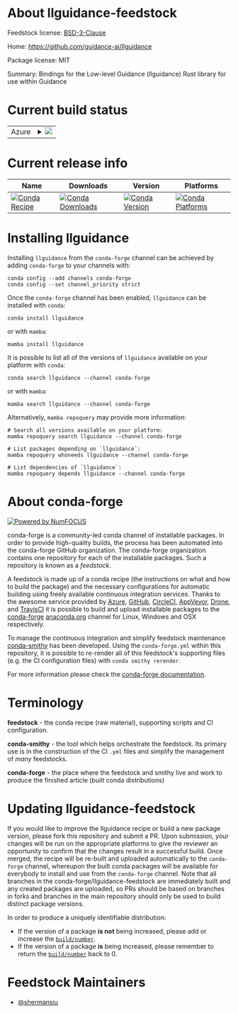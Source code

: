 About llguidance-feedstock
==========================

Feedstock license: [BSD-3-Clause](https://github.com/conda-forge/llguidance-feedstock/blob/main/LICENSE.txt)

Home: https://github.com/guidance-ai/llguidance

Package license: MIT

Summary: Bindings for the Low-level Guidance (llguidance) Rust library for use within Guidance

Current build status
====================


<table>
    
  <tr>
    <td>Azure</td>
    <td>
      <details>
        <summary>
          <a href="https://dev.azure.com/conda-forge/feedstock-builds/_build/latest?definitionId=25541&branchName=main">
            <img src="https://dev.azure.com/conda-forge/feedstock-builds/_apis/build/status/llguidance-feedstock?branchName=main">
          </a>
        </summary>
        <table>
          <thead><tr><th>Variant</th><th>Status</th></tr></thead>
          <tbody><tr>
              <td>linux_64_is_python_mintruepython3.9.____cpython</td>
              <td>
                <a href="https://dev.azure.com/conda-forge/feedstock-builds/_build/latest?definitionId=25541&branchName=main">
                  <img src="https://dev.azure.com/conda-forge/feedstock-builds/_apis/build/status/llguidance-feedstock?branchName=main&jobName=linux&configuration=linux%20linux_64_is_python_mintruepython3.9.____cpython" alt="variant">
                </a>
              </td>
            </tr><tr>
              <td>osx_64_is_python_mintruepython3.9.____cpython</td>
              <td>
                <a href="https://dev.azure.com/conda-forge/feedstock-builds/_build/latest?definitionId=25541&branchName=main">
                  <img src="https://dev.azure.com/conda-forge/feedstock-builds/_apis/build/status/llguidance-feedstock?branchName=main&jobName=osx&configuration=osx%20osx_64_is_python_mintruepython3.9.____cpython" alt="variant">
                </a>
              </td>
            </tr><tr>
              <td>win_64_is_python_mintruepython3.9.____cpython</td>
              <td>
                <a href="https://dev.azure.com/conda-forge/feedstock-builds/_build/latest?definitionId=25541&branchName=main">
                  <img src="https://dev.azure.com/conda-forge/feedstock-builds/_apis/build/status/llguidance-feedstock?branchName=main&jobName=win&configuration=win%20win_64_is_python_mintruepython3.9.____cpython" alt="variant">
                </a>
              </td>
            </tr>
          </tbody>
        </table>
      </details>
    </td>
  </tr>
</table>

Current release info
====================

| Name | Downloads | Version | Platforms |
| --- | --- | --- | --- |
| [![Conda Recipe](https://img.shields.io/badge/recipe-llguidance-green.svg)](https://anaconda.org/conda-forge/llguidance) | [![Conda Downloads](https://img.shields.io/conda/dn/conda-forge/llguidance.svg)](https://anaconda.org/conda-forge/llguidance) | [![Conda Version](https://img.shields.io/conda/vn/conda-forge/llguidance.svg)](https://anaconda.org/conda-forge/llguidance) | [![Conda Platforms](https://img.shields.io/conda/pn/conda-forge/llguidance.svg)](https://anaconda.org/conda-forge/llguidance) |

Installing llguidance
=====================

Installing `llguidance` from the `conda-forge` channel can be achieved by adding `conda-forge` to your channels with:

```
conda config --add channels conda-forge
conda config --set channel_priority strict
```

Once the `conda-forge` channel has been enabled, `llguidance` can be installed with `conda`:

```
conda install llguidance
```

or with `mamba`:

```
mamba install llguidance
```

It is possible to list all of the versions of `llguidance` available on your platform with `conda`:

```
conda search llguidance --channel conda-forge
```

or with `mamba`:

```
mamba search llguidance --channel conda-forge
```

Alternatively, `mamba repoquery` may provide more information:

```
# Search all versions available on your platform:
mamba repoquery search llguidance --channel conda-forge

# List packages depending on `llguidance`:
mamba repoquery whoneeds llguidance --channel conda-forge

# List dependencies of `llguidance`:
mamba repoquery depends llguidance --channel conda-forge
```


About conda-forge
=================

[![Powered by
NumFOCUS](https://img.shields.io/badge/powered%20by-NumFOCUS-orange.svg?style=flat&colorA=E1523D&colorB=007D8A)](https://numfocus.org)

conda-forge is a community-led conda channel of installable packages.
In order to provide high-quality builds, the process has been automated into the
conda-forge GitHub organization. The conda-forge organization contains one repository
for each of the installable packages. Such a repository is known as a *feedstock*.

A feedstock is made up of a conda recipe (the instructions on what and how to build
the package) and the necessary configurations for automatic building using freely
available continuous integration services. Thanks to the awesome service provided by
[Azure](https://azure.microsoft.com/en-us/services/devops/), [GitHub](https://github.com/),
[CircleCI](https://circleci.com/), [AppVeyor](https://www.appveyor.com/),
[Drone](https://cloud.drone.io/welcome), and [TravisCI](https://travis-ci.com/)
it is possible to build and upload installable packages to the
[conda-forge](https://anaconda.org/conda-forge) [anaconda.org](https://anaconda.org/)
channel for Linux, Windows and OSX respectively.

To manage the continuous integration and simplify feedstock maintenance
[conda-smithy](https://github.com/conda-forge/conda-smithy) has been developed.
Using the ``conda-forge.yml`` within this repository, it is possible to re-render all of
this feedstock's supporting files (e.g. the CI configuration files) with ``conda smithy rerender``.

For more information please check the [conda-forge documentation](https://conda-forge.org/docs/).

Terminology
===========

**feedstock** - the conda recipe (raw material), supporting scripts and CI configuration.

**conda-smithy** - the tool which helps orchestrate the feedstock.
                   Its primary use is in the construction of the CI ``.yml`` files
                   and simplify the management of *many* feedstocks.

**conda-forge** - the place where the feedstock and smithy live and work to
                  produce the finished article (built conda distributions)


Updating llguidance-feedstock
=============================

If you would like to improve the llguidance recipe or build a new
package version, please fork this repository and submit a PR. Upon submission,
your changes will be run on the appropriate platforms to give the reviewer an
opportunity to confirm that the changes result in a successful build. Once
merged, the recipe will be re-built and uploaded automatically to the
`conda-forge` channel, whereupon the built conda packages will be available for
everybody to install and use from the `conda-forge` channel.
Note that all branches in the conda-forge/llguidance-feedstock are
immediately built and any created packages are uploaded, so PRs should be based
on branches in forks and branches in the main repository should only be used to
build distinct package versions.

In order to produce a uniquely identifiable distribution:
 * If the version of a package **is not** being increased, please add or increase
   the [``build/number``](https://docs.conda.io/projects/conda-build/en/latest/resources/define-metadata.html#build-number-and-string).
 * If the version of a package **is** being increased, please remember to return
   the [``build/number``](https://docs.conda.io/projects/conda-build/en/latest/resources/define-metadata.html#build-number-and-string)
   back to 0.

Feedstock Maintainers
=====================

* [@shermansiu](https://github.com/shermansiu/)


<!-- dummy commit to enable rerendering -->

